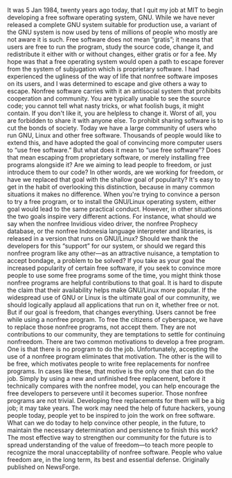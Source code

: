It was 5 Jan 1984, twenty years ago today, that I quit my job at MIT to begin developing a free software operating system, GNU. While we have never released a complete GNU system suitable for production use, a variant of the GNU system is now used by tens of millions of people who mostly are not aware it is such. Free software does not mean “gratis”; it means that users are free to run the program, study the source code, change it, and redistribute it either with or without changes, either gratis or for a fee. My hope was that a free operating system would open a path to escape forever from the system of subjugation which is proprietary software. I had experienced the ugliness of the way of life that nonfree software imposes on its users, and I was determined to escape and give others a way to escape. Nonfree software carries with it an antisocial system that prohibits cooperation and community. You are typically unable to see the source code; you cannot tell what nasty tricks, or what foolish bugs, it might contain. If you don't like it, you are helpless to change it. Worst of all, you are forbidden to share it with anyone else. To prohibit sharing software is to cut the bonds of society. Today we have a large community of users who run GNU, Linux and other free software. Thousands of people would like to extend this, and have adopted the goal of convincing more computer users to “use free software.” But what does it mean to “use free software”? Does that mean escaping from proprietary software, or merely installing free programs alongside it? Are we aiming to lead people to freedom, or just introduce them to our code? In other words, are we working for freedom, or have we replaced that goal with the shallow goal of popularity? It's easy to get in the habit of overlooking this distinction, because in many common situations it makes no difference. When you're trying to convince a person to try a free program, or to install the GNU/Linux operating system, either goal would lead to the same practical conduct. However, in other situations the two goals inspire very different actions. For instance, what should we say when the nonfree Invidious video driver, the nonfree Prophecy database, or the nonfree Indonesia language interpreter and libraries, is released in a version that runs on GNU/Linux? Should we thank the developers for this “support” for our system, or should we regard this nonfree program like any other—as an attractive nuisance, a temptation to accept bondage, a problem to be solved? If you take as your goal the increased popularity of certain free software, if you seek to convince more people to use some free programs some of the time, you might think those nonfree programs are helpful contributions to that goal. It is hard to dispute the claim that their availability helps make GNU/Linux more popular. If the widespread use of GNU or Linux is the ultimate goal of our community, we should logically applaud all applications that run on it, whether free or not. But if our goal is freedom, that changes everything. Users cannot be free while using a nonfree program. To free the citizens of cyberspace, we have to replace those nonfree programs, not accept them. They are not contributions to our community, they are temptations to settle for continuing nonfreedom. There are two common motivations to develop a free program. One is that there is no program to do the job. Unfortunately, accepting the use of a nonfree program eliminates that motivation. The other is the will to be free, which motivates people to write free replacements for nonfree programs. In cases like these, that motive is the only one that can do the job. Simply by using a new and unfinished free replacement, before it technically compares with the nonfree model, you can help encourage the free developers to persevere until it becomes superior. Those nonfree programs are not trivial. Developing free replacements for them will be a big job; it may take years. The work may need the help of future hackers, young people today, people yet to be inspired to join the work on free software. What can we do today to help convince other people, in the future, to maintain the necessary determination and persistence to finish this work? The most effective way to strengthen our community for the future is to spread understanding of the value of freedom—to teach more people to recognize the moral unacceptability of nonfree software. People who value freedom are, in the long term, its best and essential defense. Originally published on NewsForge.